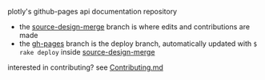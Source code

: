 plotly's github-pages api documentation repository

- the [source-design-merge](http://github.com/plotly/documentation/tree/source-design-merge) branch is where edits and contributions are made
- the [gh-pages](http://github.com/plotly/documentation/tree/gh-pages) branch is the deploy branch, automatically updated with `$ rake deploy` inside [source-design-merge](http://github.com/plotly/documentation/tree/source-design-merge)

interested in contributing? see [Contributing.md](https://github.com/plotly/documentation/blob/source-design-merge/Contributing.md)
